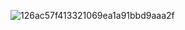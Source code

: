 ![126ac57f413321069ea1a91bbd9aaa2f](https://github.com/user-attachments/assets/9dd4a188-12f3-4d67-945a-9bde81fa57bf)
